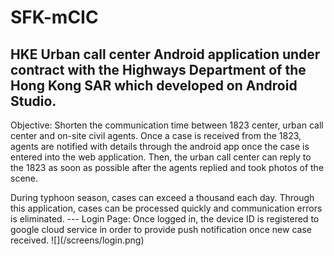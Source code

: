 # SFK-mCIC
HKE Urban call center Android application under contract with the Highways Department of the Hong Kong SAR which developed on Android Studio.
---
Objective:
Shorten the communication time between 1823 center, urban call center and on-site civil agents. Once a case is received from the 1823, agents are notified with details through the android app once the case is entered into the web application. Then, the urban call center can reply to the 1823 as soon as possible after the agents replied and took photos of the scene.
<p>
During typhoon season, cases can exceed a thousand each day. Through this application, cases can be processed quickly and communication errors is eliminated.
---
Login Page:
Once logged in, the device ID is registered to google cloud service in order to provide push notification once new case received.
![](/screens/login.png)